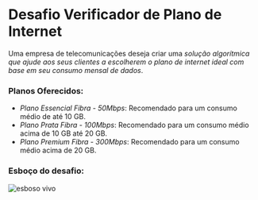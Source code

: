 # Desafio Verificador de Plano de Internet

Uma empresa de telecomunicações deseja criar uma *solução algorítmica que ajude aos seus clientes a escolherem o plano de internet ideal com base em seu consumo mensal de dados*. 

### Planos Oferecidos:
- *Plano Essencial Fibra - 50Mbps*: Recomendado para um consumo médio de até 10 GB.
- *Plano Prata Fibra - 100Mbps*: Recomendado para um consumo médio acima de 10 GB até 20 GB.
- *Plano Premium Fibra - 300Mbps*: Recomendado para um consumo médio acima de 20 GB.

### Esboço do desafio:
![esboso vivo](https://github.com/JessicaSouza247/Desafio-Verificador-de-Planos-de-Internet/assets/166530012/cc423d3c-d243-4e57-9976-c1083cb71362)

